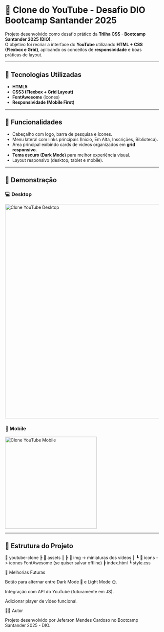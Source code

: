 # 🎥 Clone do YouTube - Desafio DIO Bootcamp Santander 2025

Projeto desenvolvido como desafio prático da **Trilha CSS - Bootcamp Santander 2025 (DIO)**.  
O objetivo foi recriar a interface do **YouTube** utilizando **HTML + CSS (Flexbox e Grid)**, aplicando os conceitos de **responsividade** e boas práticas de layout.

---

## 🚀 Tecnologias Utilizadas
- **HTML5**  
- **CSS3 (Flexbox + Grid Layout)**  
- **FontAwesome** (ícones)  
- **Responsividade (Mobile First)**  

---

## 🎨 Funcionalidades
- Cabeçalho com logo, barra de pesquisa e ícones.  
- Menu lateral com links principais (Início, Em Alta, Inscrições, Biblioteca).  
- Área principal exibindo cards de vídeos organizados em **grid responsivo**.  
- **Tema escuro (Dark Mode)** para melhor experiência visual.  
- Layout responsivo (desktop, tablet e mobile).  

---

## 📸 Demonstração

### 💻 Desktop
<img src="assets/img/demo-desktop.png" alt="Clone YouTube Desktop" width="700">

### 📱 Mobile
<img src="assets/img/demo-mobile.png" alt="Clone YouTube Mobile" width="300">

---

## 📂 Estrutura do Projeto

📂 youtube-clone
┣ 📂 assets
┃ ┣ 📂 img -> miniaturas dos vídeos
┃ ┗ 📂 icons -> ícones FontAwesome (se quiser salvar offline)
┣ index.html
┗ style.css


📌 Melhorias Futuras

Botão para alternar entre Dark Mode 🌙 e Light Mode 🌞.

Integração com API do YouTube (futuramente em JS).

Adicionar player de vídeo funcional.

🧑‍💻 Autor

Projeto desenvolvido por Jeferson Mendes Cardoso no Bootcamp Santander 2025 - DIO.
